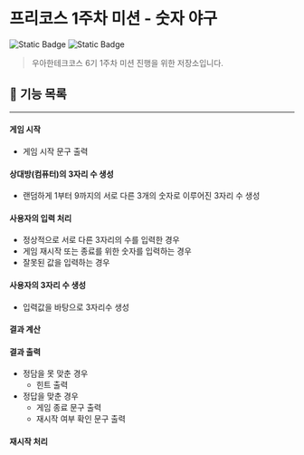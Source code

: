 # 프리코스 1주차 미션 - 숫자 야구
![Static Badge](https://img.shields.io/badge/precourse-week1-<color>)
![Static Badge](https://img.shields.io/badge/version-1.0-informational)

> 우아한테크코스 6기 1주차 미션 진행을 위한 저장소입니다.

## 🚀 기능 목록

---

#### 게임 시작
- 게임 시작 문구 출력

#### 상대방(컴퓨터)의 3자리 수 생성
- 랜덤하게 1부터 9까지의 서로 다른 3개의 숫자로 이루어진 3자리 수 생성

#### 사용자의 입력 처리
- 정상적으로 서로 다른 3자리의 수를 입력한 경우
- 게임 재시작 또는 종료를 위한 숫자를 입력하는 경우
- 잘못된 값을 입력하는 경우

#### 사용자의 3자리 수 생성
- 입력값을 바탕으로 3자리수 생성

#### 결과 계산

#### 결과 출력
- 정담을 못 맞춘 경우
  + 힌트 출력
- 정답을 맞춘 경우
  + 게임 종료 문구 출력
  + 재시작 여부 확인 문구 출력

#### 재시작 처리

